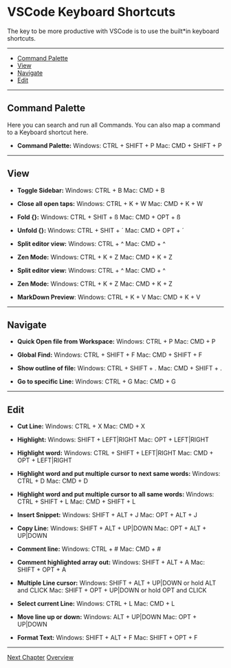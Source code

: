 # VSCode Keyboard Shortcuts

The key to be more productive with VSCode is to use the built*in keyboard shortcuts.

---

* [Command Palette](#command-palette)
* [View](#view)
* [Navigate](#navigate)
* [Edit](#edit)

---

## Command Palette

Here you can search and run all Commands. You can also map a command to a Keyboard shortcut here.

* **Command Palette:**
    Windows: CTRL + SHIFT + P
    Mac: CMD + SHIFT + P

---

## View

* **Toggle Sidebar:**
    Windows: CTRL + B
    Mac: CMD + B

* **Close all open taps:**
    Windows: CTRL + K + W
    Mac: CMD + K + W

* **Fold {}:**
    Windows: CTRL + SHIT + ß
    Mac: CMD + OPT + ß

* **Unfold {}:**
    Windows: CTRL + SHIT + ´
    Mac: CMD + OPT + ´

* **Split editor view:**
    Windows: CTRL + ^
    Mac: CMD + ^

* **Zen Mode:**
    Windows: CTRL + K + Z
    Mac: CMD + K + Z

* **Split editor view:**
    Windows: CTRL + ^
    Mac: CMD + ^

* **Zen Mode:**
    Windows: CTRL + K + Z
    Mac: CMD + K + Z

* **MarkDown Preview**:
    Windows: CTRL + K + V
    Mac: CMD + K + V

---

## Navigate

* **Quick Open file from Workspace:**
    Windows: CTRL + P
    Mac: CMD + P

* **Global Find:**
    Windows: CTRL + SHIFT + F
    Mac: CMD + SHIFT + F

* **Show outline of file:**
    Windows: CTRL + SHIFT + .
    Mac: CMD + SHIFT + .

* **Go to specific Line:**
    Windows: CTRL + G
    Mac: CMD + G

---

## Edit

* **Cut Line:**
    Windows: CTRL + X
    Mac: CMD + X

* **Highlight:**
    Windows: SHIFT + LEFT|RIGHT
    Mac: OPT + LEFT|RIGHT

* **Highlight word:**
    Windows: CTRL + SHIFT + LEFT|RIGHT
    Mac: CMD + OPT + LEFT|RIGHT

* **Highlight word and put multiple cursor to next same words:**
    Windows: CTRL + D
    Mac: CMD + D

* **Highlight word and put multiple cursor to all same words:**
    Windows: CTRL + SHIFT + L
    Mac: CMD + SHIFT + L

* **Insert Snippet:**
    Windows: SHIFT + ALT + J
    Mac: OPT + ALT + J

* **Copy Line:**
    Windows: SHIFT + ALT + UP|DOWN
    Mac: OPT + ALT + UP|DOWN

* **Comment line:**
    Windows: CTRL + #
    Mac: CMD + #

* **Comment highlighted array out:**
    Windows: SHIFT + ALT + A
    Mac: SHIFT + OPT + A

* **Multiple Line cursor:**
    Windows: SHIFT + ALT + UP|DOWN or hold ALT and CLICK
    Mac: SHIFT + OPT + UP|DOWN or hold OPT and CLICK

* **Select current Line:**
    Windows: CTRL + L
    Mac: CMD + L

* **Move line up or down:**
    Windows: ALT + UP|DOWN
    Mac: OPT + UP|DOWN

* **Format Text:**
    Windows: SHIFT + ALT + F
    Mac: SHIFT + OPT + F

---

[Next Chapter]()
[Overview](../README.md)
